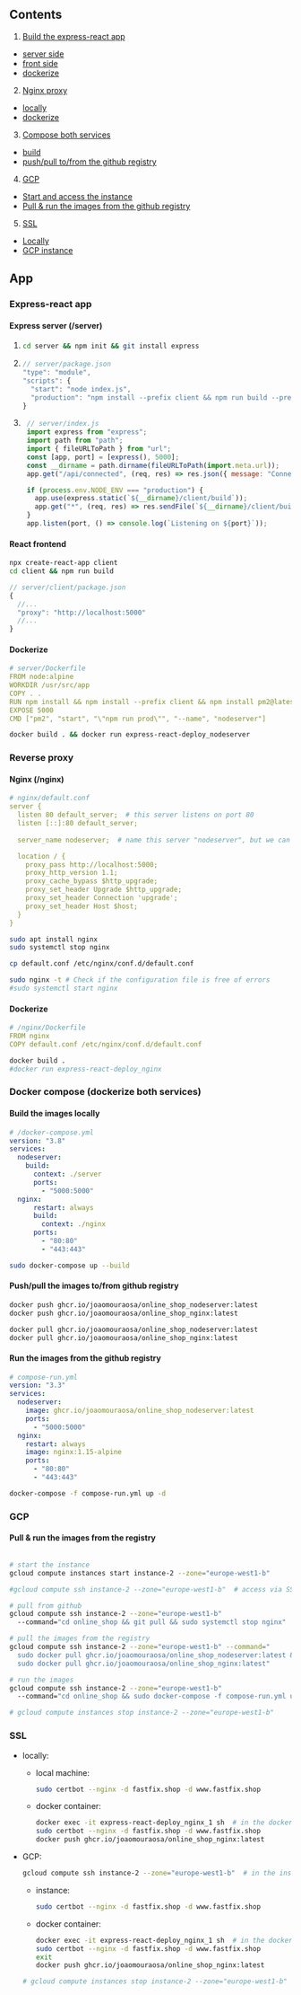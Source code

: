 ## Contents
1. [Build the express-react app](#app)
  - [server side](#app-server)
  - [front side](#app-front)
  - [dockerize](#app-docker)
2. [Nginx proxy](#nginx)
  - [locally](#nginx-local)
  - [dockerize](#nginx-docker)
3. [Compose both services](#compose)
  - [build](#compose-build)
  - [push/pull to/from the github registry](#compose-push)
4. [GCP](#gcp)
  - [Start and access the instance](#gcp-start)
  - [Pull & run the images from the github registry](#gcp-run)
5. [SSL](#ssl)
  - [Locally](#ssl-local)
  - [GCP instance](#ssl-gcp)



## App 

### Express-react app  <a name="app"></a>

#### Express server (/server)  <a name="app-server"></a>
  1.  ```bash 
      cd server && npm init && git install express
      ```
  2. ```javascript
     // server/package.json
     "type": "module",
     "scripts": {
       "start": "node index.js",
       "production": "npm install --prefix client && npm run build --prefix client && npm install && NODE_ENV=production npm start"
     }
     ```

  3. ```javascript
      // server/index.js
      import express from "express";
      import path from "path";
      import { fileURLToPath } from "url";
      const [app, port] = [express(), 5000];
      const __dirname = path.dirname(fileURLToPath(import.meta.url));
      app.get("/api/connected", (req, res) => res.json({ message: "Connected!" }));

      if (process.env.NODE_ENV === "production") {
        app.use(express.static(`${__dirname}/client/build`));
        app.get("*", (req, res) => res.sendFile(`${__dirname}/client/build/index.html`));
      }
      app.listen(port, () => console.log(`Listening on ${port}`));
      ```
      

#### React frontend  <a name="app-client"></a>

```bash 
npx create-react-app client
cd client && npm run build
```

```javascript
// server/client/package.json
{
  //...
  "proxy": "http://localhost:5000"
  //...
}
```  

#### Dockerize <a name="app-docker"></a>

```yml
# server/Dockerfile
FROM node:alpine
WORKDIR /usr/src/app
COPY . .
RUN npm install && npm install --prefix client && npm install pm2@latest -g
EXPOSE 5000
CMD ["pm2", "start", "\"npm run prod\"", "--name", "nodeserver"]
```

```bash 
docker build . && docker run express-react-deploy_nodeserver
```


### Reverse proxy  <a name="nginx"></a>

#### Nginx (/nginx)  <a name="nginx-local"></a>

```yml
# nginx/default.conf
server {
  listen 80 default_server;  # this server listens on port 80
  listen [::]:80 default_server;
        
  server_name nodeserver;  # name this server "nodeserver", but we can call it whatever we like

  location / {
    proxy_pass http://localhost:5000;
    proxy_http_version 1.1;
    proxy_cache_bypass $http_upgrade;
    proxy_set_header Upgrade $http_upgrade;
    proxy_set_header Connection 'upgrade';
    proxy_set_header Host $host;
  }
}
```

```bash 
sudo apt install nginx 
sudo systemctl stop nginx
```
   
```bash 
cp default.conf /etc/nginx/conf.d/default.conf
```
   
```bash 
sudo nginx -t # Check if the configuration file is free of errors
#sudo systemctl start nginx
```
   

#### Dockerize  <a name="nginx-docker"></a>

```yml
# /nginx/Dockerfile
FROM nginx
COPY default.conf /etc/nginx/conf.d/default.conf
```

```bash
docker build . 
#docker run express-react-deploy_nginx
```


### Docker compose (dockerize both services) <a name="compose"></a>

#### Build the images locally  <a name="compose-local"></a>

```yml
# /docker-compose.yml
version: "3.8"
services:
  nodeserver:
    build:
      context: ./server
      ports:
        - "5000:5000"
  nginx:
      restart: always
      build:
        context: ./nginx
      ports:
        - "80:80"
        - "443:443"
```

```bash 
sudo docker-compose up --build
```
#### Push/pull the images to/from github registry  <a name="compose-push"></a>
```bash 
docker push ghcr.io/joaomouraosa/online_shop_nodeserver:latest
docker push ghcr.io/joaomouraosa/online_shop_nginx:latest

docker pull ghcr.io/joaomouraosa/online_shop_nodeserver:latest
docker pull ghcr.io/joaomouraosa/online_shop_nginx:latest
```


#### Run the images from the github registry  <a name="compose-pull"></a>

```yml
# compose-run.yml
version: "3.3"
services:
  nodeserver:
    image: ghcr.io/joaomouraosa/online_shop_nodeserver:latest
    ports:
      - "5000:5000"
  nginx:
    restart: always  
    image: nginx:1.15-alpine
    ports:
      - "80:80"
      - "443:443"
```

```bash 
docker-compose -f compose-run.yml up -d
```
### GCP <a name='gcp'></a>

#### Pull & run the images from the registry <a name='gcp-run'></a>

```bash 

# start the instance
gcloud compute instances start instance-2 --zone="europe-west1-b"

#gcloud compute ssh instance-2 --zone="europe-west1-b"  # access via SSH

# pull from github
gcloud compute ssh instance-2 --zone="europe-west1-b" 
  --command="cd online_shop && git pull && sudo systemctl stop nginx"

# pull the images from the registry    
gcloud compute ssh instance-2 --zone="europe-west1-b" --command="
  sudo docker pull ghcr.io/joaomouraosa/online_shop_nodeserver:latest && \
  sudo docker pull ghcr.io/joaomouraosa/online_shop_nginx:latest"

# run the images
gcloud compute ssh instance-2 --zone="europe-west1-b" 
  --command="cd online_shop && sudo docker-compose -f compose-run.yml up --build" 

# gcloud compute instances stop instance-2 --zone="europe-west1-b"  
```


### SSL  <a name="ssl"></a>

* locally:
  - local machine:
    ```bash 
    sudo certbot --nginx -d fastfix.shop -d www.fastfix.shop
    ```
  - docker container:
    ```bash 
    docker exec -it express-react-deploy_nginx_1 sh  # in the docker container
    sudo certbot --nginx -d fastfix.shop -d www.fastfix.shop
    docker push ghcr.io/joaomouraosa/online_shop_nginx:latest
    ```

* GCP:
  ```bash 
  gcloud compute ssh instance-2 --zone="europe-west1-b"  # in the instance
  ```
  - instance:
    ```bash 
    sudo certbot --nginx -d fastfix.shop -d www.fastfix.shop
    ```
  - docker container:
    ```bash 
    docker exec -it express-react-deploy_nginx_1 sh  # in the docker container
    sudo certbot --nginx -d fastfix.shop -d www.fastfix.shop
    exit
    docker push ghcr.io/joaomouraosa/online_shop_nginx:latest
    ```
  ```bash 
  # gcloud compute instances stop instance-2 --zone="europe-west1-b" 
  ```